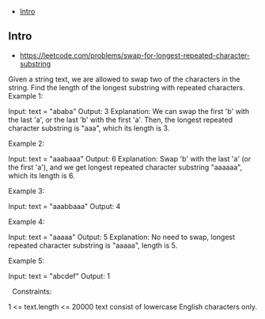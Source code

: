 - [Intro](#intro)

## Intro

- https://leetcode.com/problems/swap-for-longest-repeated-character-substring

Given a string text, we are allowed to swap two of the characters in the string. Find the length of the longest substring with repeated characters.
 
Example 1:

Input: text = "ababa"
Output: 3
Explanation: We can swap the first 'b' with the last 'a', or the last 'b' with the first 'a'. Then, the longest repeated character substring is "aaa", which its length is 3.

Example 2:

Input: text = "aaabaaa"
Output: 6
Explanation: Swap 'b' with the last 'a' (or the first 'a'), and we get longest repeated character substring "aaaaaa", which its length is 6.

Example 3:

Input: text = "aaabbaaa"
Output: 4

Example 4:

Input: text = "aaaaa"
Output: 5
Explanation: No need to swap, longest repeated character substring is "aaaaa", length is 5.

Example 5:

Input: text = "abcdef"
Output: 1

 
Constraints:

1 <= text.length <= 20000
text consist of lowercase English characters only.
